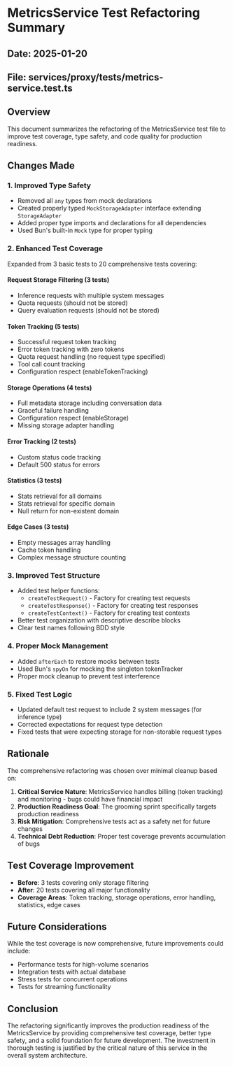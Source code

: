 # MetricsService Test Refactoring Summary

## Date: 2025-01-20

## File: services/proxy/tests/metrics-service.test.ts

## Overview

This document summarizes the refactoring of the MetricsService test file to improve test coverage, type safety, and code quality for production readiness.

## Changes Made

### 1. Improved Type Safety

- Removed all `any` types from mock declarations
- Created properly typed `MockStorageAdapter` interface extending `StorageAdapter`
- Added proper type imports and declarations for all dependencies
- Used Bun's built-in `Mock` type for proper typing

### 2. Enhanced Test Coverage

Expanded from 3 basic tests to 20 comprehensive tests covering:

#### Request Storage Filtering (3 tests)

- Inference requests with multiple system messages
- Quota requests (should not be stored)
- Query evaluation requests (should not be stored)

#### Token Tracking (5 tests)

- Successful request token tracking
- Error token tracking with zero tokens
- Quota request handling (no request type specified)
- Tool call count tracking
- Configuration respect (enableTokenTracking)

#### Storage Operations (4 tests)

- Full metadata storage including conversation data
- Graceful failure handling
- Configuration respect (enableStorage)
- Missing storage adapter handling

#### Error Tracking (2 tests)

- Custom status code tracking
- Default 500 status for errors

#### Statistics (3 tests)

- Stats retrieval for all domains
- Stats retrieval for specific domain
- Null return for non-existent domain

#### Edge Cases (3 tests)

- Empty messages array handling
- Cache token handling
- Complex message structure counting

### 3. Improved Test Structure

- Added test helper functions:
  - `createTestRequest()` - Factory for creating test requests
  - `createTestResponse()` - Factory for creating test responses
  - `createTestContext()` - Factory for creating test contexts
- Better test organization with descriptive describe blocks
- Clear test names following BDD style

### 4. Proper Mock Management

- Added `afterEach` to restore mocks between tests
- Used Bun's `spyOn` for mocking the singleton tokenTracker
- Proper mock cleanup to prevent test interference

### 5. Fixed Test Logic

- Updated default test request to include 2 system messages (for inference type)
- Corrected expectations for request type detection
- Fixed tests that were expecting storage for non-storable request types

## Rationale

The comprehensive refactoring was chosen over minimal cleanup based on:

1. **Critical Service Nature**: MetricsService handles billing (token tracking) and monitoring - bugs could have financial impact
2. **Production Readiness Goal**: The grooming sprint specifically targets production readiness
3. **Risk Mitigation**: Comprehensive tests act as a safety net for future changes
4. **Technical Debt Reduction**: Proper test coverage prevents accumulation of bugs

## Test Coverage Improvement

- **Before**: 3 tests covering only storage filtering
- **After**: 20 tests covering all major functionality
- **Coverage Areas**: Token tracking, storage operations, error handling, statistics, edge cases

## Future Considerations

While the test coverage is now comprehensive, future improvements could include:

- Performance tests for high-volume scenarios
- Integration tests with actual database
- Stress tests for concurrent operations
- Tests for streaming functionality

## Conclusion

The refactoring significantly improves the production readiness of the MetricsService by providing comprehensive test coverage, better type safety, and a solid foundation for future development. The investment in thorough testing is justified by the critical nature of this service in the overall system architecture.
